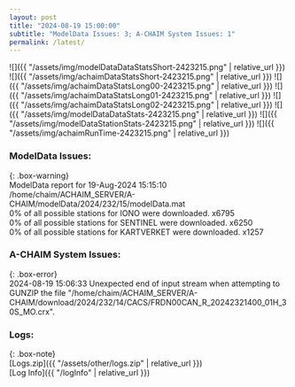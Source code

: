 ```yaml
---
layout: post
title: "2024-08-19 15:00:00"
subtitle: "ModelData Issues: 3; A-CHAIM System Issues: 1"
permalink: /latest/
---
```


![]({{ "/assets/img/modelDataDataStatsShort-2423215.png" | relative_url }})
![]({{ "/assets/img/achaimDataStatsShort-2423215.png" | relative_url }})
![]({{ "/assets/img/achaimDataStatsLong00-2423215.png" | relative_url }})
![]({{ "/assets/img/achaimDataStatsLong01-2423215.png" | relative_url }})
![]({{ "/assets/img/achaimDataStatsLong02-2423215.png" | relative_url }})
![]({{ "/assets/img/modelDataDataStats-2423215.png" | relative_url }})
![]({{ "/assets/img/modelDataStationStats-2423215.png" | relative_url }})
![]({{ "/assets/img/achaimRunTime-2423215.png" | relative_url }})


### ModelData Issues:  
  
{: .box-warning}  
 ModelData report for 19-Aug-2024 15:15:10   
 /home/chaim/ACHAIM_SERVER/A-CHAIM/modelData/2024/232/15/modelData.mat   
 0% of all possible stations for IONO were downloaded. x6795   
 0% of all possible stations for SENTINEL were downloaded. x6250   
 0% of all possible stations for KARTVERKET were downloaded. x1257   
  
### A-CHAIM System Issues:  
  
{: .box-error}  
2024-08-19 15:06:33 Unexpected end of input stream when attempting to GUNZIP the file "/home/chaim/ACHAIM_SERVER/A-CHAIM/download/2024/232/14/CACS/FRDN00CAN_R_20242321400_01H_30S_MO.crx".  

### Logs:  
  
{: .box-note}  
[Logs.zip]({{ "/assets/other/logs.zip" | relative_url }})  
[Log Info]({{ "/logInfo" | relative_url }})  
